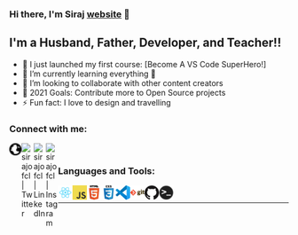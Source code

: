 ### Hi there, I'm Siraj [website] 👋 


## I'm a Husband, Father, Developer, and Teacher!!

- 🔭 I just launched my first course: [Become A VS Code SuperHero!]
- 🌱 I’m currently learning everything 🤣
- 👯 I’m looking to collaborate with other content creators
- 🥅 2021 Goals: Contribute more to Open Source projects
- ⚡ Fun fact: I love to design and travelling

### Connect with me:

[<img align="left" alt="sirajofcl" width="22px" src="https://raw.githubusercontent.com/iconic/open-iconic/master/svg/globe.svg" />][website]
[<img align="left" alt="sirajofcl  | Twitter" width="22px" src="https://cdn.jsdelivr.net/npm/simple-icons@v3/icons/twitter.svg" />][twitter]
[<img align="left" alt="sirajofcl | LinkedIn" width="22px" src="https://cdn.jsdelivr.net/npm/simple-icons@v3/icons/linkedin.svg" />][linkedin]
[<img align="left" alt="sirajofcl | Instagram" width="22px" src="https://cdn.jsdelivr.net/npm/simple-icons@v3/icons/instagram.svg" />][instagram]

<br/>

### Languages and Tools:
<img align="left" alt="React" width="26px" src="https://raw.githubusercontent.com/github/explore/80688e429a7d4ef2fca1e82350fe8e3517d3494d/topics/react/react.png" />
<img align="left" alt="JavaScript" width="26px" src="https://raw.githubusercontent.com/github/explore/80688e429a7d4ef2fca1e82350fe8e3517d3494d/topics/javascript/javascript.png" />
<img align="left" alt="HTML5" width="26px" src="https://raw.githubusercontent.com/github/explore/80688e429a7d4ef2fca1e82350fe8e3517d3494d/topics/html/html.png" />
<img align="left" alt="CSS3" width="26px" src="https://raw.githubusercontent.com/github/explore/80688e429a7d4ef2fca1e82350fe8e3517d3494d/topics/css/css.png" />
<img align="left" alt="Visual Studio Code" width="26px" src="https://raw.githubusercontent.com/github/explore/80688e429a7d4ef2fca1e82350fe8e3517d3494d/topics/visual-studio-code/visual-studio-code.png" />
<img align="left" alt="Git" width="26px" src="https://raw.githubusercontent.com/github/explore/80688e429a7d4ef2fca1e82350fe8e3517d3494d/topics/git/git.png" />
<img align="left" alt="GitHub" width="26px" src="https://raw.githubusercontent.com/github/explore/78df643247d429f6cc873026c0622819ad797942/topics/github/github.png" />
<img align="left" alt="Terminal" width="26px" src="https://raw.githubusercontent.com/github/explore/80688e429a7d4ef2fca1e82350fe8e3517d3494d/topics/terminal/terminal.png" />

<br/>

---

[website]: https://linkedin.com/in/sirajofcl
[twitter]: https://twitter.com/sirajofcl
[instagram]: https://instagram.com/sirajofcl/
[linkedin]: https://linkedin.com/in/sirajofcl

